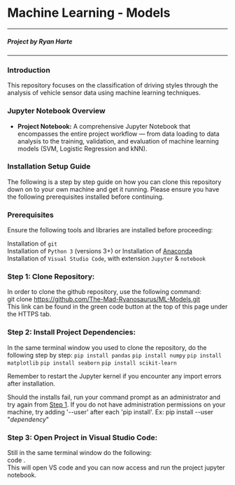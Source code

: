 # **Machine Learning - Models**

---

##### Project by Ryan Harte

---

### **Introduction**

This repository focuses on the classification of driving styles through the analysis of vehicle sensor data using machine learning techniques.

### **Jupyter Notebook Overview**

- **Project Notebook:** A comprehensive Jupyter Notebook that encompasses the entire project workflow — from data loading to data analysis to the training, validation, and evaluation of machine learning models (SVM, Logistic Regression and kNN). 

### **Installation Setup Guide**

The following is a step by step guide on how you can clone this repository down on to your own machine and get it running. Please ensure you have the following prerequisites installed before continuing.

### **Prerequisites**

Ensure the following tools and libraries are installed before proceeding:

Installation of `git` <br>
Installation of `Python 3` (versions 3+)
or
Installation of [Anaconda](https://www.anaconda.com/download/)<br>
Installation of `Visual Studio Code`, with extension `Jupyter` & `notebook`
  
<a id="step1"></a>

### **Step 1: Clone Repository:**

In order to clone the github repository, use the following command:<br>
git clone https://github.com/The-Mad-Ryanosaurus/ML-Models.git<br>
This link can be found in the green code button at the top of this page under the HTTPS tab.

### **Step 2: Install Project Dependencies:**

In the same terminal window you used to clone the repository, do the following step by step:
`pip install pandas`
`pip install numpy`
`pip install matplotlib`
`pip install seaborn`
`pip install scikit-learn`

Remember to restart the Jupyter kernel if you encounter any import errors after installation.

Should the installs fail, run your command prompt as an administrator and try again from [Step 1](#step1). If you do not have administration permissions on your machine, try adding '--user' after each 'pip install'. Ex: pip install --user "_dependency_"

### **Step 3: Open Project in Visual Studio Code:**

Still in the same terminal window do the following:<br>
code .<br>
This will open VS code and you can now access and run the project jupyter notebook.